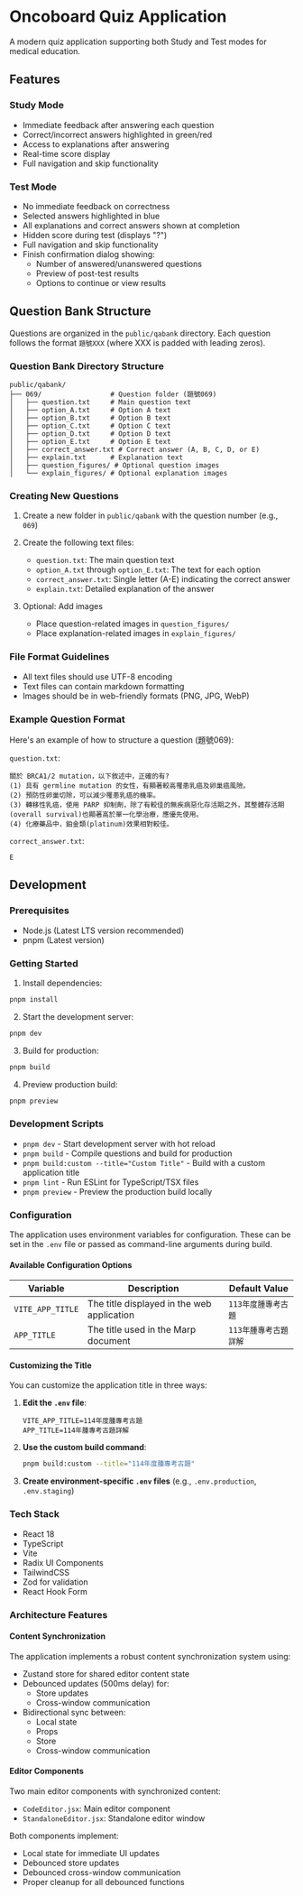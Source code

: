 # Oncoboard Quiz Application

A modern quiz application supporting both Study and Test modes for medical education.

## Features

### Study Mode
- Immediate feedback after answering each question
- Correct/incorrect answers highlighted in green/red
- Access to explanations after answering
- Real-time score display
- Full navigation and skip functionality

### Test Mode
- No immediate feedback on correctness
- Selected answers highlighted in blue
- All explanations and correct answers shown at completion
- Hidden score during test (displays "?")
- Full navigation and skip functionality
- Finish confirmation dialog showing:
  - Number of answered/unanswered questions
  - Preview of post-test results
  - Options to continue or view results

## Question Bank Structure

Questions are organized in the `public/qabank` directory. Each question follows the format `題號XXX` (where XXX is padded with leading zeros).

### Question Bank Directory Structure
```
public/qabank/
├── 069/                 # Question folder (題號069)
│   ├── question.txt     # Main question text
│   ├── option_A.txt     # Option A text
│   ├── option_B.txt     # Option B text
│   ├── option_C.txt     # Option C text
│   ├── option_D.txt     # Option D text
│   ├── option_E.txt     # Option E text
│   ├── correct_answer.txt # Correct answer (A, B, C, D, or E)
│   ├── explain.txt      # Explanation text
│   ├── question_figures/ # Optional question images
│   └── explain_figures/ # Optional explanation images
```

### Creating New Questions

1. Create a new folder in `public/qabank` with the question number (e.g., `069`)
2. Create the following text files:
   - `question.txt`: The main question text
   - `option_A.txt` through `option_E.txt`: The text for each option
   - `correct_answer.txt`: Single letter (A-E) indicating the correct answer
   - `explain.txt`: Detailed explanation of the answer

3. Optional: Add images
   - Place question-related images in `question_figures/`
   - Place explanation-related images in `explain_figures/`

### File Format Guidelines
- All text files should use UTF-8 encoding
- Text files can contain markdown formatting
- Images should be in web-friendly formats (PNG, JPG, WebP)

### Example Question Format

Here's an example of how to structure a question (題號069):

`question.txt`:
```
關於 BRCA1/2 mutation，以下敘述中，正確的有?
(1) 具有 germline mutation 的女性，有顯著較高罹患乳癌及卵巢癌風險。
(2) 預防性卵巢切除，可以減少罹患乳癌的機率。
(3) 轉移性乳癌，使用 PARP 抑制劑，除了有較佳的無疾病惡化存活期之外，其整體存活期(overall survival)也顯著高於單一化學治療，應優先使用。
(4) 化療藥品中，鉑金類(platinum)效果相對較佳。
```

`correct_answer.txt`:
```
E
```

## Development

### Prerequisites
- Node.js (Latest LTS version recommended)
- pnpm (Latest version)

### Getting Started

1. Install dependencies:
```bash
pnpm install
```

2. Start the development server:
```bash
pnpm dev
```

3. Build for production:
```bash
pnpm build
```

4. Preview production build:
```bash
pnpm preview
```

### Development Scripts
- `pnpm dev` - Start development server with hot reload
- `pnpm build` - Compile questions and build for production
- `pnpm build:custom --title="Custom Title"` - Build with a custom application title
- `pnpm lint` - Run ESLint for TypeScript/TSX files
- `pnpm preview` - Preview the production build locally

### Configuration

The application uses environment variables for configuration. These can be set in the `.env` file or passed as command-line arguments during build.

#### Available Configuration Options

| Variable | Description | Default Value |
|----------|-------------|---------------|
| `VITE_APP_TITLE` | The title displayed in the web application | `113年度腫專考古題` |
| `APP_TITLE` | The title used in the Marp document | `113年腫專考古題詳解` |

#### Customizing the Title

You can customize the application title in three ways:

1. **Edit the `.env` file**:
   ```
   VITE_APP_TITLE=114年度腫專考古題
   APP_TITLE=114年腫專考古題詳解
   ```

2. **Use the custom build command**:
   ```bash
   pnpm build:custom --title="114年度腫專考古題"
   ```

3. **Create environment-specific `.env` files** (e.g., `.env.production`, `.env.staging`)

### Tech Stack
- React 18
- TypeScript
- Vite
- Radix UI Components
- TailwindCSS
- Zod for validation
- React Hook Form

### Architecture Features

#### Content Synchronization
The application implements a robust content synchronization system using:
- Zustand store for shared editor content state
- Debounced updates (500ms delay) for:
  - Store updates
  - Cross-window communication
- Bidirectional sync between:
  - Local state
  - Props
  - Store
  - Cross-window communication

#### Editor Components
Two main editor components with synchronized content:
- `CodeEditor.jsx`: Main editor component
- `StandaloneEditor.jsx`: Standalone editor window

Both components implement:
- Local state for immediate UI updates
- Debounced store updates
- Debounced cross-window communication
- Proper cleanup for all debounced functions